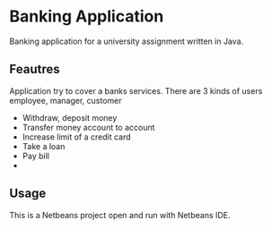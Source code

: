 # Banking Application
Banking application for a university assignment written in Java.

## Feautres
Application try to cover a banks services. There are 3 kinds of users employee, manager, customer

- Withdraw, deposit money
- Transfer money account to account
- Increase limit of a credit card
- Take a loan
- Pay bill
- 


## Usage
This is a Netbeans project open and run with Netbeans IDE.
